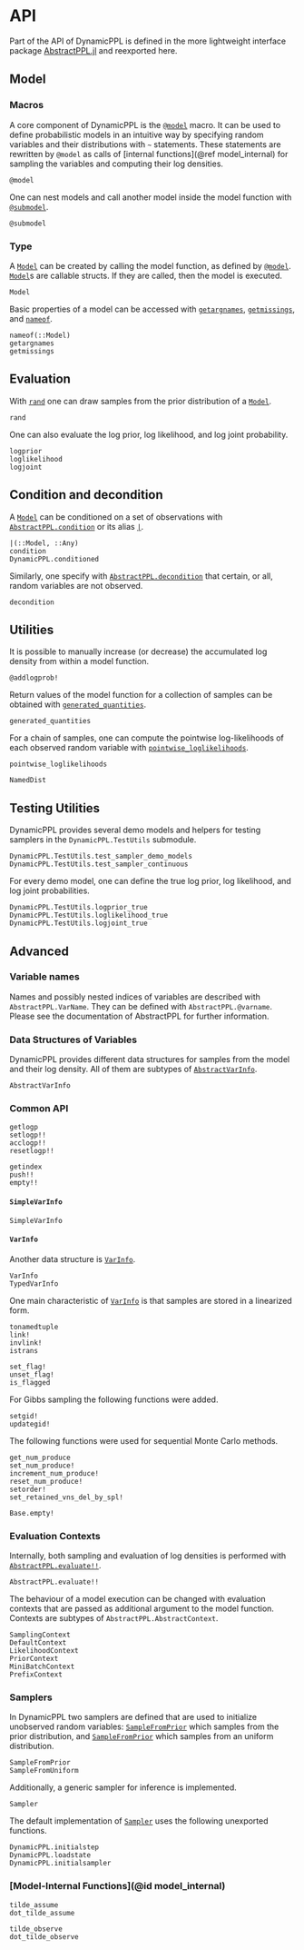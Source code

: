 # API

Part of the API of DynamicPPL is defined in the more lightweight interface package [AbstractPPL.jl](https://github.com/TuringLang/AbstractPPL.jl) and reexported here.

## Model

### Macros

A core component of DynamicPPL is the [`@model`](@ref) macro.
It can be used to define probabilistic models in an intuitive way by specifying random variables and their distributions with `~` statements.
These statements are rewritten by `@model` as calls of [internal functions](@ref model_internal) for sampling the variables and computing their log densities.

```@docs
@model
```

One can nest models and call another model inside the model function with [`@submodel`](@ref).

```@docs
@submodel
```

### Type

A [`Model`](@ref) can be created by calling the model function, as defined by [`@model`](@ref).
[`Model`](@ref)s are callable structs.
If they are called, then the model is executed.

```@docs
Model
```

Basic properties of a model can be accessed with [`getargnames`](@ref), [`getmissings`](@ref), and [`nameof`](@ref).

```@docs
nameof(::Model)
getargnames
getmissings
```

## Evaluation

With [`rand`](@ref) one can draw samples from the prior distribution of a [`Model`](@ref).

```@docs
rand
```

One can also evaluate the log prior, log likelihood, and log joint probability.

```@docs
logprior
loglikelihood
logjoint
```

## Condition and decondition

A [`Model`](@ref) can be conditioned on a set of observations with [`AbstractPPL.condition`](@ref) or its alias [`|`](@ref).

```@docs
|(::Model, ::Any)
condition
DynamicPPL.conditioned
```

Similarly, one specify with [`AbstractPPL.decondition`](@ref) that certain, or all, random variables are not observed.

```@docs
decondition
```

## Utilities

It is possible to manually increase (or decrease) the accumulated log density from within a model function.

```@docs
@addlogprob!
```

Return values of the model function for a collection of samples can be obtained with [`generated_quantities`](@ref).

```@docs
generated_quantities
```

For a chain of samples, one can compute the pointwise log-likelihoods of each observed random variable with [`pointwise_loglikelihoods`](@ref).

```@docs
pointwise_loglikelihoods
```

```@docs
NamedDist
```

## Testing Utilities

DynamicPPL provides several demo models and helpers for testing samplers in the `DynamicPPL.TestUtils` submodule.

```@docs
DynamicPPL.TestUtils.test_sampler_demo_models
DynamicPPL.TestUtils.test_sampler_continuous
```

For every demo model, one can define the true log prior, log likelihood, and log joint probabilities.

```@docs
DynamicPPL.TestUtils.logprior_true
DynamicPPL.TestUtils.loglikelihood_true
DynamicPPL.TestUtils.logjoint_true
```

## Advanced

### Variable names

Names and possibly nested indices of variables are described with `AbstractPPL.VarName`.
They can be defined with `AbstractPPL.@varname`.
Please see the documentation of AbstractPPL for further information.

### Data Structures of Variables

DynamicPPL provides different data structures for samples from the model and their log density.
All of them are subtypes of [`AbstractVarInfo`](@ref).

```@docs
AbstractVarInfo
```

### Common API

```@docs
getlogp
setlogp!!
acclogp!!
resetlogp!!
```

```@docs
getindex
push!!
empty!!
```

#### `SimpleVarInfo`

```@docs
SimpleVarInfo
```

#### `VarInfo`

Another data structure is [`VarInfo`](@ref).

```@docs
VarInfo
TypedVarInfo
```

One main characteristic of [`VarInfo`](@ref) is that samples are stored in a linearized form.

```@docs
tonamedtuple
link!
invlink!
istrans
```

```@docs
set_flag!
unset_flag!
is_flagged
```

For Gibbs sampling the following functions were added.

```@docs
setgid!
updategid!
```

The following functions were used for sequential Monte Carlo methods.

```@docs
get_num_produce
set_num_produce!
increment_num_produce!
reset_num_produce!
setorder!
set_retained_vns_del_by_spl!
```

```@docs
Base.empty!
```

### Evaluation Contexts

Internally, both sampling and evaluation of log densities is performed with [`AbstractPPL.evaluate!!`](@ref).

```@docs
AbstractPPL.evaluate!!
```

The behaviour of a model execution can be changed with evaluation contexts that are passed as additional argument to the model function.
Contexts are subtypes of `AbstractPPL.AbstractContext`.

```@docs
SamplingContext
DefaultContext
LikelihoodContext
PriorContext
MiniBatchContext
PrefixContext
```

### Samplers

In DynamicPPL two samplers are defined that are used to initialize unobserved random variables:
[`SampleFromPrior`](@ref) which samples from the prior distribution, and [`SampleFromPrior`](@ref) which samples from an uniform distribution.

```@docs
SampleFromPrior
SampleFromUniform
```

Additionally, a generic sampler for inference is implemented.

```@docs
Sampler
```

The default implementation of [`Sampler`](@ref) uses the following unexported functions.

```@docs
DynamicPPL.initialstep
DynamicPPL.loadstate
DynamicPPL.initialsampler
```

### [Model-Internal Functions](@id model_internal)

```@docs
tilde_assume
dot_tilde_assume
```

```@docs
tilde_observe
dot_tilde_observe
```

